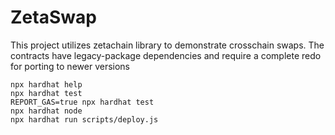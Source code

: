 # ZetaSwap

This project utilizes zetachain library to demonstrate crosschain swaps.
The contracts have legacy-package dependencies and require a complete redo for porting to newer versions

```shell
npx hardhat help
npx hardhat test
REPORT_GAS=true npx hardhat test
npx hardhat node
npx hardhat run scripts/deploy.js
```
